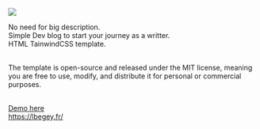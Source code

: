 <img src="https://lbegey.fr/imgs/blog2.png"><br>

No need for big description.<br>
Simple Dev blog to start your journey as a writter.<br>
HTML TainwindCSS template.<br><br>

The template is open-source and released under the MIT license, meaning you are free to use, modify, and distribute it for personal or commercial purposes.<br><br>

<a href="https://lbegey.fr/blog.html">Demo here</a><br>
<a href='https://lbegey.fr/'>https://lbegey.fr/</a>
